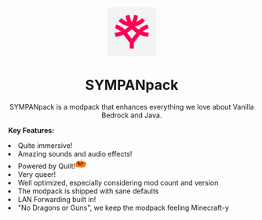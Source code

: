 <div align=center>
    <img src="https://raw.githubusercontent.com/elrant/BRANDING/main/SYMPAN/Logo/PNG/LOGO%402x.png" width=100></img><h1>SYMPANpack</h1>
</div>

<div align=center>
  SYMPANpack is a modpack that enhances everything we love about Vanilla Bedrock and Java.
</div>

<p> </p>

<div align=left>
    <b>Key Features:</b>
    <p> </p>
    <p> </p>
    <li>Quite immersive!</li>
    <li>Amazing sounds and audio effects!</li>
    <li>Powered by Quilt!<img src=https://raw.githubusercontent.com/QuiltMC/art/master/emoji/uwu_pineapple.png width=22></img></li>
    <li>Very queer!</li>
    <li>Well optimized, especially considering mod count and version</li>
    <li>The modpack is shipped with sane defaults</li>
    <li>LAN Forwarding built in!</li>
    <li>"No Dragons or Guns", we keep the modpack feeling Minecraft-y</li>
</div>
